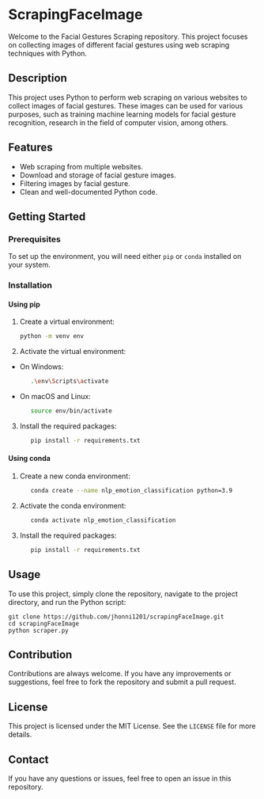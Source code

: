 # ScrapingFaceImage

Welcome to the Facial Gestures Scraping repository. This project focuses on collecting images of different facial gestures using web scraping techniques with Python.

## Description

This project uses Python to perform web scraping on various websites to collect images of facial gestures. These images can be used for various purposes, such as training machine learning models for facial gesture recognition, research in the field of computer vision, among others.

## Features

- Web scraping from multiple websites.
- Download and storage of facial gesture images.
- Filtering images by facial gesture.
- Clean and well-documented Python code.

## Getting Started

### Prerequisites

To set up the environment, you will need either `pip` or `conda` installed on your system.

### Installation

#### Using pip

1. Create a virtual environment:
   ```bash
   python -m venv env
   ```
2. Activate the virtual environment:

- On Windows:
   ```bash
      .\env\Scripts\activate
   ```

- On macOS and Linux:
   ```bash
      source env/bin/activate
   ```

3. Install the required packages:
   ```bash
      pip install -r requirements.txt
   ```

#### Using conda

1. Create a new conda environment:

   ```bash
      conda create --name nlp_emotion_classification python=3.9
   ```

2. Activate the conda environment:

   ```bash
      conda activate nlp_emotion_classification
   ```

3. Install the required packages:

   ```bash
      pip install -r requirements.txt

## Usage

To use this project, simply clone the repository, navigate to the project directory, and run the Python script:

```
git clone https://github.com/jhonni1201/scrapingFaceImage.git
cd scrapingFaceImage
python scraper.py
```

## Contribution

Contributions are always welcome. If you have any improvements or suggestions, feel free to fork the repository and submit a pull request.

## License

This project is licensed under the MIT License. See the `LICENSE` file for more details.

## Contact

If you have any questions or issues, feel free to open an issue in this repository.